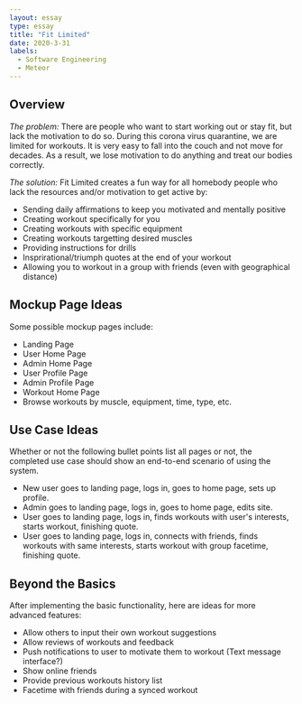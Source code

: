 ```yaml
---
layout: essay
type: essay
title: "Fit Limited"
date: 2020-3-31
labels:
  - Software Engineering
  - Meteor
---
```


## Overview ##
*The problem:* There are people who want to start working out or stay fit, but lack the motivation to do so.  During this corona virus quarantine, we are limited for workouts.  It is very easy to fall into the couch and not move for decades.  As a result, we lose motivation to do anything and treat our bodies correctly.  

*The solution:* Fit Limited creates a fun way for all homebody people who lack the resources and/or motivation to get active by: 

* Sending daily affirmations to keep you motivated and mentally positive
* Creating workout specifically for you
* Creating workouts with specific equipment
* Creating workouts targetting desired muscles
* Providing instructions for drills
* Insprirational/triumph quotes at the end of your workout
* Allowing you to workout in a group with friends (even with geographical distance)

## Mockup Page Ideas ##
Some possible mockup pages include: 

* Landing Page
* User Home Page
* Admin Home Page
* User Profile Page
* Admin Profile Page
* Workout Home Page
* Browse workouts by muscle, equipment, time, type, etc.

## Use Case Ideas ##
Whether or not the following bullet points list all pages or not, the completed use case should show an end-to-end scenario of using the system.

* New user goes to landing page, logs in, goes to home page, sets up profile.
* Admin goes to landing page, logs in, goes to home page, edits site.
* User goes to landing page, logs in, finds workouts with user's interests, starts workout, finishing quote.
* User goes to landing page, logs in, connects with friends, finds workouts with same interests, starts workout with group facetime, finishing quote. 

## Beyond the Basics ##
After implementing the basic functionality, here are ideas for more advanced features:

* Allow others to input their own workout suggestions
* Allow reviews of workouts and feedback
* Push notifications to user to motivate them to workout (Text message interface?)
* Show online friends
* Provide previous workouts history list
* Facetime with friends during a synced workout

